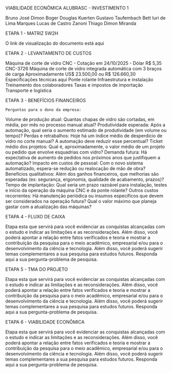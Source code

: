 
VIABILIDADE ECONÔMICA ALUBRASC - INVESTIMENTO 1

Bruno José Dimon Boger
Douglas Kuerten
Gustavo Taufembach Bett
Iuri de Lima Marques
Lucas de Castro Zanoni
Thiago Dimon Miranda

ETAPA 1 - MATRIZ 5W2H

O link de visualização do documento está aqui

ETAPA 2 - LEVANTAMENTO DE CUSTOS

Máquina de corte de vidro CNC - Cotação em 24/10/2025 - Dólar R$ 5,35
CNC-3726 Máquina de corte de vidro integrada automática com 3 braços de carga
Aproximadamente US$ 23.500,00 ou R$ 126.660,30
Especificações técnicas aqui
Ponte rolante
Infraestrutura e instalação
Treinamento dos colaboradores
Taxas e impostos de importação
Transporte e logística


ETAPA 3 - BENEFÍCIOS FINANCEIROS


	Perguntas para o dono da empresa: 
Volume de produção atual: Quantas chapas de vidro são cortadas, em média, por mês no processo manual atual?
Produtividade esperada: Após a automação, qual seria o aumento estimado de produtividade (em volume ou tempo)?
Perdas e retrabalhos: Hoje há um índice médio de desperdício de vidro no corte manual? A automação deve reduzir esse percentual?
Ticket médio dos projetos: Qual é, aproximadamente, o valor médio de um projeto ou pedido que envolve esquadrias com vidro?
Demanda futura: Há expectativa de aumento de pedidos nos próximos anos que justifiquem a automação?
Impacto em custos de pessoal: Com o novo sistema automatizado, espera-se redução ou realocação de mão de obra?
Benefícios qualitativos: Além dos ganhos financeiros, que melhorias são esperadas (ex: segurança, ergonomia, qualidade de acabamento, prazos)?
Tempo de implantação: Qual seria um prazo razoável para instalação, testes e início da operação da máquina CNC e da ponte rolante?
Outros custos recorrentes: Há manutenção periódica ou insumos específicos que devem ser considerados na operação futura?
Qual o valor máximo que planeja gastar com a atualização das máquinas?


ETAPA 4 - FLUXO DE CAIXA

Etapa esta que servirá para você evidenciar as conquistas alcançadas com o estudo e indicar as limitações e as reconsiderações. Além disso, você poderá apontar a relação entre fatos verificados e teoria e mostrar a contribuição da pesquisa para o meio acadêmico, empresarial e/ou para o desenvolvimento da ciência e tecnologia. Além disso, você poderá sugerir temas complementares a sua pesquisa para estudos futuros. Responda aqui a sua pergunta-problema de pesquisa.


ETAPA 5 - TMA DO PROJETO

Etapa esta que servirá para você evidenciar as conquistas alcançadas com o estudo e indicar as limitações e as reconsiderações. Além disso, você poderá apontar a relação entre fatos verificados e teoria e mostrar a contribuição da pesquisa para o meio acadêmico, empresarial e/ou para o desenvolvimento da ciência e tecnologia. Além disso, você poderá sugerir temas complementares a sua pesquisa para estudos futuros. Responda aqui a sua pergunta-problema de pesquisa.


ETAPA 6 - VIABILIDADE ECONÔMICA

Etapa esta que servirá para você evidenciar as conquistas alcançadas com o estudo e indicar as limitações e as reconsiderações. Além disso, você poderá apontar a relação entre fatos verificados e teoria e mostrar a contribuição da pesquisa para o meio acadêmico, empresarial e/ou para o desenvolvimento da ciência e tecnologia. Além disso, você poderá sugerir temas complementares a sua pesquisa para estudos futuros. Responda aqui a sua pergunta-problema de pesquisa.
